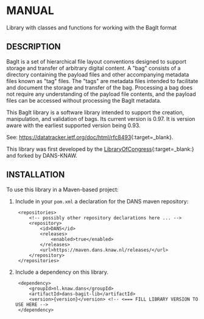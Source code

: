 MANUAL
======
Library with classes and functions for working with the BagIt format

DESCRIPTION
-----------
BagIt is a set of hierarchical file layout conventions designed to
support storage and transfer of arbitrary digital content. A "bag"
consists of a directory containing the payload files and other
accompanying metadata files known as "tag" files. The "tags" are
metadata files intended to facilitate and document the storage and
transfer of the bag. Processing a bag does not require any
understanding of the payload file contents, and the payload files can
be accessed without processing the BagIt metadata.

This BagIt library is a software library intended to support the creation,
manipulation, and validation of bags. Its current version is 0.97. It is version aware with the earliest
supported version being 0.93.

See: <https://datatracker.ietf.org/doc/html/rfc8493>{:target=_blank}.

This library was first developed by the [LibraryOfCongress](https://github.com/LibraryOfCongress/bagit-java/){:target=_blank:} and
forked by DANS-KNAW.

INSTALLATION
------------

To use this library in a Maven-based project:

1. Include in your `pom.xml` a declaration for the DANS maven repository:

        <repositories>
            <!-- possibly other repository declarations here ... -->
            <repository>
                <id>DANS</id>
                <releases>
                    <enabled>true</enabled>
                </releases>
                <url>https://maven.dans.knaw.nl/releases/</url>
            </repository>
        </repositories>

2. Include a dependency on this library.

        <dependency>
            <groupId>nl.knaw.dans</groupId>
            <artifactId>dans-bagit-lib</artifactId>
            <version>{version}</version> <!-- <=== FILL LIBRARY VERSION TO USE HERE -->
        </dependency>
